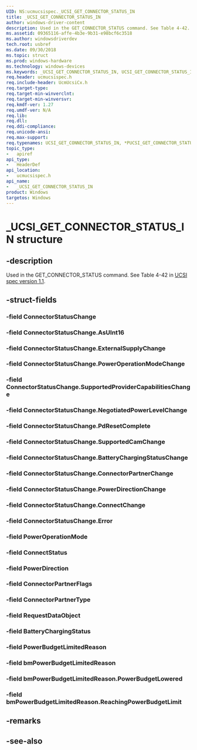 ```yaml
---
UID: NS:ucmucsispec._UCSI_GET_CONNECTOR_STATUS_IN
title: _UCSI_GET_CONNECTOR_STATUS_IN
author: windows-driver-content
description: Used in the GET_CONNECTOR_STATUS command. See Table 4-42.
ms.assetid: 09365116-affe-4b3e-9b31-e98bcf6c3518
ms.author: windowsdriverdev
tech.root: usbref
ms.date: 09/30/2018 
ms.topic: struct
ms.prod: windows-hardware
ms.technology: windows-devices
ms.keywords: _UCSI_GET_CONNECTOR_STATUS_IN, UCSI_GET_CONNECTOR_STATUS_IN, *PUCSI_GET_CONNECTOR_STATUS_IN, 
req.header: ucmucsispec.h
req.include-header: UcmUcsiCx.h 
req.target-type:
req.target-min-winverclnt:
req.target-min-winversvr:
req.kmdf-ver: 1.27
req.umdf-ver: N/A
req.lib:
req.dll:
req.ddi-compliance:
req.unicode-ansi:
req.max-support:
req.typenames: UCSI_GET_CONNECTOR_STATUS_IN, *PUCSI_GET_CONNECTOR_STATUS_IN
topic_type: 
-	apiref
api_type: 
-	HeaderDef
api_location: 
-	ucmucsispec.h
api_name: 
-	_UCSI_GET_CONNECTOR_STATUS_IN
product: Windows
targetos: Windows
---
```


# _UCSI_GET_CONNECTOR_STATUS_IN structure

## -description
Used in the GET_CONNECTOR_STATUS command. See Table 4-42 in [UCSI spec version 1.1](https://www.intel.com/content/dam/www/public/us/en/documents/technical-specifications/usb-type-c-ucsi-spec.pdf).

## -struct-fields

### -field ConnectorStatusChange
 
### -field ConnectorStatusChange.AsUInt16
 
### -field ConnectorStatusChange.ExternalSupplyChange
 
### -field ConnectorStatusChange.PowerOperationModeChange
 
### -field ConnectorStatusChange.SupportedProviderCapabilitiesChange
 
### -field ConnectorStatusChange.NegotiatedPowerLevelChange
 
### -field ConnectorStatusChange.PdResetComplete
 
### -field ConnectorStatusChange.SupportedCamChange
 
### -field ConnectorStatusChange.BatteryChargingStatusChange
 
### -field ConnectorStatusChange.ConnectorPartnerChange
 
### -field ConnectorStatusChange.PowerDirectionChange
 
### -field ConnectorStatusChange.ConnectChange
 
### -field ConnectorStatusChange.Error
 
### -field PowerOperationMode
 
### -field ConnectStatus
 
### -field PowerDirection
 
### -field ConnectorPartnerFlags
 
### -field ConnectorPartnerType
 
### -field RequestDataObject
 
### -field BatteryChargingStatus
 
### -field PowerBudgetLimitedReason
 
### -field bmPowerBudgetLimitedReason
 
### -field bmPowerBudgetLimitedReason.PowerBudgetLowered
 
### -field bmPowerBudgetLimitedReason.ReachingPowerBudgetLimit
 

## -remarks

## -see-also